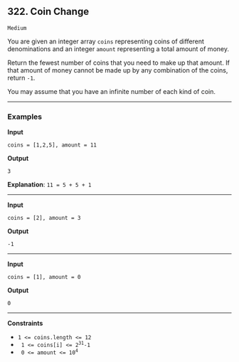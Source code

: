 ## 322. Coin Change

`Medium`

You are given an integer array `coins` representing coins of different denominations and an integer `amount` representing a total amount of money.

Return the fewest number of coins that you need to make up that amount. If that amount of money cannot be made up by any combination of the coins, return `-1`.

You may assume that you have an infinite number of each kind of coin.

---

### Examples

**Input**
```
coins = [1,2,5], amount = 11
```

**Output**
```
3
```

**Explanation**: `11 = 5 + 5 + 1`

---

**Input**
```
coins = [2], amount = 3
```

**Output**
```
-1
```

---

**Input**
```
coins = [1], amount = 0
```

**Output**
```
0
```

---

**Constraints**
* `1 <= coins.length <= 12`
* <code> 1 <= coins[i] <= 2<sup>31</sup>-1</code>
* <code> 0 <= amount <= 10<sup>4</sup></code>
